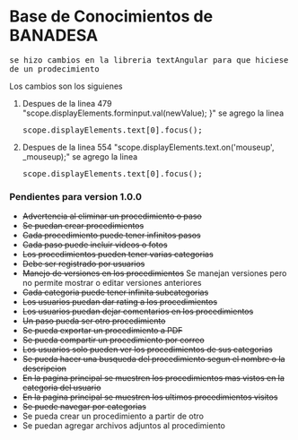<h1>Base de Conocimientos de BANADESA</h1>
<pre>se hizo cambios en la libreria textAngular para que hiciese foco en la descripcion cuando se agrega un paso
de un prodecimiento</pre>
Los cambios son los siguienes
<ol>
    <li>Despues de la linea 479 "scope.displayElements.forminput.val(newValue);
                        }" se agrego la linea
        <pre>scope.displayElements.text[0].focus();</pre>
    </li>
    <li>Despues de la linea 554 "scope.displayElements.text.on('mouseup', _mouseup);" se agrego la linea
        <pre>scope.displayElements.text[0].focus();</pre>
    </li>
</ol>

<h3>Pendientes para version 1.0.0</h3>
<ul>
    <li><del>Advertencia al eliminar un procedimiento o paso</del></li>
    <li><del>Se puedan crear procedimientos</del></li>
    <li><del>Cada procedimiento puede tener infinitos pasos</del></li>
    <li><del>Cada paso puede incluir videos o fotos</del></li>
    <li><del>Los procedimientos pueden tener varias categorias</del></li>
    <li><del>Debe ser registrado por usuarios</del></li>
    <li><del>Manejo de versiones en los procedimientos</del> Se manejan versiones pero no permite
    mostrar o editar versiones anteriores</li>
    <li><del>Cada categoria puede tener infinita subcategorias</del></li>
    <li><del>Los usuarios puedan dar rating a los procedimientos</del></li>
    <li><del>Los usuarios puedan dejar comentarios en los procedimientos</del></li>
    <li><del>Un paso pueda ser otro procedimiento</del></li>
    <li><del>Se pueda exportar un procedimiento a PDF<del></li>
    <li><del>Se pueda compartir un procedimiento por correo</del></li>
    <li><del>Los usuarios solo pueden ver los procedimientos de sus categorias</del></li>
    <li><del>Se pueda hacer una busqueda del procedimiento segun el nombre o la descripcion<del></li>
    <li><del>En la pagina principal se muestren los procedimientos mas vistos en la categoria del usuario</del></li>
    <li><del>En la pagina principal se muestren los ultimos procedimientos visitos</del></li>
    <li><del>Se puede navegar por categorias</del></li>
    <li>Se pueda crear un procedimiento a partir de otro</li>
    <li>Se puedan agregar archivos adjuntos al procedimiento</li>
</ul>
